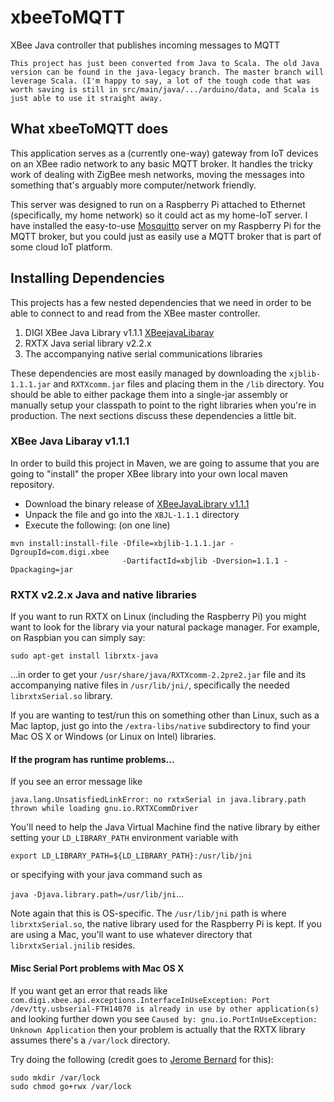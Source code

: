 # xbeeToMQTT

XBee Java controller that publishes incoming messages to MQTT

	This project has just been converted from Java to Scala. The old Java
	version can be found in the java-legacy branch. The master branch will
	leverage Scala. (I'm happy to say, a lot of the tough code that was
	worth saving is still in src/main/java/.../arduino/data, and Scala is
	just able to use it straight away. 

## What xbeeToMQTT does

This application serves as a (currently one-way) gateway from IoT devices on an
XBee radio network to any basic MQTT broker. It handles the tricky work of dealing
with ZigBee mesh networks, moving the messages into something that's arguably more
computer/network friendly.

This server was designed to run on a Raspberry Pi attached to Ethernet (specifically,
my home network) so it could act as my home-IoT server. I have installed the 
easy-to-use [Mosquitto](https://mosquitto.org) server on my Raspberry Pi for the
MQTT broker, but you could just as easily use a MQTT broker that is part of some
cloud IoT platform.

## Installing Dependencies

This projects has a few nested dependencies that we need in order to be able to
connect to and read from the XBee master controller.

1. DIGI XBee Java Library v1.1.1 [XBeejavaLibaray](https://github.com/digidotcom/XBeeJavaLibrary/releases)
2. RXTX Java serial library v2.2.x
3. The accompanying native serial communications libraries

These dependencies are most easily managed by downloading the `xjblib-1.1.1.jar` and `RXTXcomm.jar` files and placing them in the `/lib` directory. You should be able to either package them into a single-jar assembly or manually setup your classpath to point to the right libraries when you're in production. The next sections discuss these dependencies a little bit.

### XBee Java Libaray v1.1.1

In order to build this project in Maven, we are going to assume that you are going 
to "install" the proper XBee library into your own local maven repository. 

* Download the binary release of [XBeeJavaLibrary v1.1.1](https://github.com/digidotcom/XBeeJavaLibrary/releases)
* Unpack the file and go into the `XBJL-1.1.1` directory
* Execute the following: (on one line)

```
mvn install:install-file -Dfile=xbjlib-1.1.1.jar -DgroupId=com.digi.xbee 
                         -DartifactId=xbjlib -Dversion=1.1.1 -Dpackaging=jar
```

### RXTX v2.2.x Java and native libraries

If you want to run RXTX on Linux (including the Raspberry Pi) you might want to look for the library via your natural package manager. For example, on Raspbian you can simply say:

```sudo apt-get install librxtx-java```

...in order to get your ```/usr/share/java/RXTXcomm-2.2pre2.jar``` file and its
accompanying native files in ```/usr/lib/jni/```, specifically the needed ```librxtxSerial.so``` library.

If you are wanting to test/run this on something other than Linux, such as a Mac laptop, just go into the ```/extra-libs/native``` subdirectory to find your Mac OS X or Windows  (or Linux on Intel) libraries.

#### If the program has runtime problems...

If you see an error message like 

```java.lang.UnsatisfiedLinkError: no rxtxSerial in java.library.path thrown while loading gnu.io.RXTXCommDriver```

You'll need to help the Java Virtual Machine find the native library by either setting your `LD_LIBRARY_PATH` environment variable with

```export LD_LIBRARY_PATH=${LD_LIBRARY_PATH}:/usr/lib/jni``` 

or specifying with your java command such as

```java -Djava.library.path=/usr/lib/jni```...

Note again that this is OS-specific. The `/usr/lib/jni` path is where `librxtxSerial.so`, the native library used for the Raspberry Pi is kept. If you are using a Mac, you'll want to use whatever directory that `librxtxSerial.jnilib` resides.

#### Misc Serial Port problems with Mac OS X

If you want get an error that reads like `com.digi.xbee.api.exceptions.InterfaceInUseException: Port /dev/tty.usbserial-FTH14070 is already in use by other application(s)` and looking further down you see `Caused by: gnu.io.PortInUseException: Unknown Application` then your problem is actually that the RXTX library assumes there's a `/var/lock` directory.

Try doing the following (credit goes to [Jerome Bernard](http://www.jerome-bernard.com/blog/2011/11/18/serial-ports-on-mac-os-x/) for this):
```
sudo mkdir /var/lock
sudo chmod go+rwx /var/lock
```
